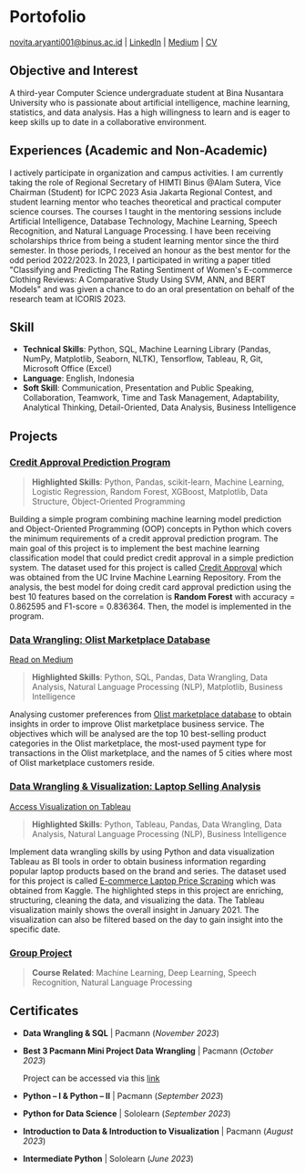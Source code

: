 # Portofolio

[novita.aryanti001@binus.ac.id](mailto:novita.aryanti001@binus.ac.id) | [LinkedIn](https://www.linkedin.com/in/novita-aryanti/) | [Medium](https://medium.com/@novitaaryanti25) | [CV](https://drive.google.com/file/d/11W7_zRydzcWHu6gsBVfESh_T0YUkwakW/view?usp=sharing)

## Objective and Interest
A third-year Computer Science undergraduate student at Bina Nusantara University who is passionate about artificial intelligence, machine learning, statistics, and data analysis. Has a high willingness to learn and is eager to keep skills up to date in a collaborative environment.



## Experiences (Academic and Non-Academic)
I actively participate in organization and campus activities. I am currently taking the role of Regional Secretary of HIMTI Binus @Alam Sutera, Vice Chairman (Student) for ICPC 2023 Asia Jakarta Regional Contest, and student learning mentor who teaches theoretical and practical computer science courses. The courses I taught in the mentoring sessions include Artificial Intelligence, Database Technology, Machine Learning, Speech Recognition, and Natural Language Processing. I have been receiving scholarships thrice from being a student learning mentor since the third semester. In those periods, I received an honour as the best mentor for the odd period 2022/2023. In 2023, I participated in writing a paper titled "Classifying and Predicting The Rating Sentiment of Women's E-commerce Clothing Reviews: A Comparative Study Using SVM, ANN, and BERT Models" and was given a chance to do an oral presentation on behalf of the research team at ICORIS 2023.



## Skill
- **Technical Skills**: Python, SQL, Machine Learning Library (Pandas, NumPy, Matplotlib, Seaborn, NLTK), Tensorflow, Tableau, R, Git, Microsoft Office (Excel)
- **Language**: English, Indonesia
- **Soft Skill**: Communication, Presentation and Public Speaking, Collaboration, Teamwork, Time and Task Management, Adaptability, Analytical Thinking, Detail-Oriented, Data Analysis, Business Intelligence



## Projects
### [Credit Approval Prediction Program](https://github.com/novitaaryanti/credit_approval_prediction_project#readme)
> **Highlighted Skills**:
> Python, Pandas, scikit-learn, Machine Learning, Logistic Regression, Random Forest, XGBoost, Matplotlib, Data Structure, Object-Oriented Programming

Building a simple program combining machine learning model prediction and Object-Oriented Programming (OOP) concepts in Python which covers the minimum requirements of a credit approval prediction program. The main goal of this project is to implement the best machine learning classification model that could predict credit approval in a simple prediction system. The dataset used for this project is called [Credit Approval](https://archive.ics.uci.edu/dataset/27/credit+approval) which was obtained from the UC Irvine Machine Learning Repository. From the analysis, the best model for doing credit card approval prediction using the best 10 features based on the correlation is **Random Forest** with accuracy = 0.862595 and F1-score = 0.836364. Then, the model is implemented in the program.


### [Data Wrangling: Olist Marketplace Database](https://github.com/novitaaryanti/olist_marketplace_wrangling_project#readme)

[Read on Medium](https://medium.com/@novitaaryanti25/data-wrangling-project-customer-preferences-analysis-from-marketplace-564cfe24b484)

> **Highlighted Skills**:
> Python, SQL, Pandas, Data Wrangling, Data Analysis, Natural Language Processing (NLP), Matplotlib, Business Intelligence

Analysing customer preferences from [Olist marketplace database](https://www.kaggle.com/datasets/olistbr/brazilian-ecommerce/data) to obtain insights in order to improve Olist marketplace business service. The objectives which will be analysed are the top 10 best-selling product categories in the Olist marketplace, the most-used payment type for transactions in the Olist marketplace, and the names of 5 cities where most of Olist marketplace customers reside.


### [Data Wrangling & Visualization: Laptop Selling Analysis](https://github.com/novitaaryanti/laptop-selling-analysis-project#readme)

[Access Visualization on Tableau](https://public.tableau.com/app/profile/novita.aryanti/viz/LaptopSellinginTokopediaJanuary2021/Dashboard1)

> **Highlighted Skills**:
> Python, Tableau, Pandas, Data Wrangling, Data Analysis, Natural Language Processing (NLP), Business Intelligence

Implement data wrangling skills by using Python and data visualization Tableau as BI tools in order to obtain business information regarding popular laptop products based on the brand and series. The dataset used for this project is called [E-commerce Laptop Price Scraping](https://www.kaggle.com/datasets/artakusuma/laptopecomercee) which was obtained from Kaggle. The highlighted steps in this project are enriching, structuring, cleaning the data, and visualizing the data. The Tableau visualization mainly shows the overall insight in January 2021. The visualization can also be filtered based on the day to gain insight into the specific date.


### [Group Project](https://github.com/novitaaryanti/portofolio_semester_project)

> **Course Related**:
> Machine Learning, Deep Learning, Speech Recognition, Natural Language Processing


## Certificates
- **Data Wrangling & SQL** | Pacmann	                      (_November 2023_)
- **Best 3 Pacmann Mini Project Data Wrangling** | Pacmann	(_October 2023_)

  Project can be accessed via this [link](https://github.com/novitaaryanti/edtech-product-survey-wrangling-project#readme)
  
- **Python – I & Python – II** | Pacmann	                  (_September 2023_)
- **Python for Data Science** | Sololearn	                  (_September 2023_)
- **Introduction to Data & Introduction to Visualization** | Pacmann	(_August 2023_)
- **Intermediate Python** | Sololearn	                      (_June 2023_)
